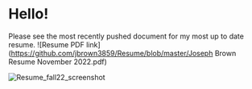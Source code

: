 # Hello!
Please see the most recently pushed document for my most up to date resume.
![Resume PDF link](https://github.com/jbrown3859/Resume/blob/master/Joseph Brown Resume November 2022.pdf)

![Resume_fall22_screenshot](https://user-images.githubusercontent.com/33066482/193739871-ba614b11-9bbf-4eed-8e5e-a63bc606d358.png)
